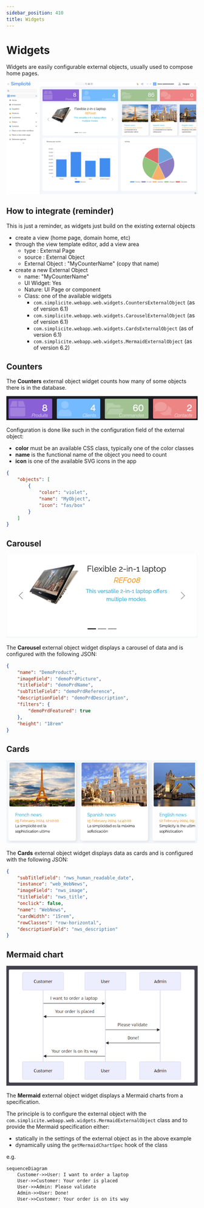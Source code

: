 ```yaml
---
sidebar_position: 410
title: Widgets
---
```


Widgets
====================

Widgets are easily configurable external objects, usually used to compose home pages.

![home](img/widgets/home.png)

How to integrate (reminder)
---------------------------

This is just a reminder, as widgets just build on the existing external objects

- create a view (home page, domain home, etc)
- through the view template editor, add a view area
    - type : External Page
    - source : External Object
    - External Object : "MyCounterName" (copy that name)
- create a new External Object
    - name: "MyCounterName"
    - UI Widget: Yes
    - Nature: UI Page or component
    - Class: one of the available widgets
        - `com.simplicite.webapp.web.widgets.CountersExternalObject` (as of version 6.1)
        - `com.simplicite.webapp.web.widgets.CarouselExternalObject` (as of version 6.1)
        - `com.simplicite.webapp.web.widgets.CardsExternalObject` (as of version 6.1)
		- `com.simplicite.webapp.web.widgets.MermaidExternalObject` (as of version 6.2)

Counters
--------

The **Counters** external object widget counts how many of some objects there is in the database.

![counters](img/widgets/counters.png)

Configuration is done like such in the configuration field of the external object:
- **color** must be an available CSS class, typically one of the color classes
- **name** is the functional name of the object you need to count
- **icon** is one of the available SVG icons in the app

```json
{
	"objects": [
		{
			"color": "violet",
			"name": "MyObject",
			"icon": "fas/box"
		}
	]
}
```

Carousel
--------

![carousel](img/widgets/carousel.png)

The **Carousel** external object widget displays a carousel of data and is configured with the following JSON:

```json
{
	"name": "DemoProduct",
	"imageField": "demoPrdPicture",
	"titleField": "demoPrdName",
	"subTitleField": "demoPrdReference",
	"descriptionField": "demoPrdDescription",
	"filters": {
		"demoPrdFeatured": true
	},
	"height": "18rem"
}
```

Cards
-----

![cards](img/widgets/cards.png)

The **Cards** external object widget displays data as cards and is configured with the following JSON:

```json
{
	"subTitleField": "nws_human_readable_date",
	"instance": "web_WebNews",
	"imageField": "nws_image",
	"titleField": "nws_title",
	"onclick": false,
	"name": "WebNews",
	"cardWidth": "15rem",
	"rowClasses": "row-horizontal",
	"descriptionField": "nws_description"
}
```

Mermaid chart
-------------

![](img/widgets/mermaid.png)

The **Mermaid** external object widget displays a Mermaid charts from a specification.

The principle is to configure the external object with the `com.simplicite.webapp.web.widgets.MermaidExternalObject` class
and to provide the Mermaid specification either:

- statically in the settings of the external object as in the above example
- dynamically using the `getMermaidChartSpec` hook of the class

e.g.

```text
sequenceDiagram
    Customer->>User: I want to order a laptop
    User->>Customer: Your order is placed
    User->>Admin: Please validate
    Admin->>User: Done!
    User->>Customer: Your order is on its way
```
